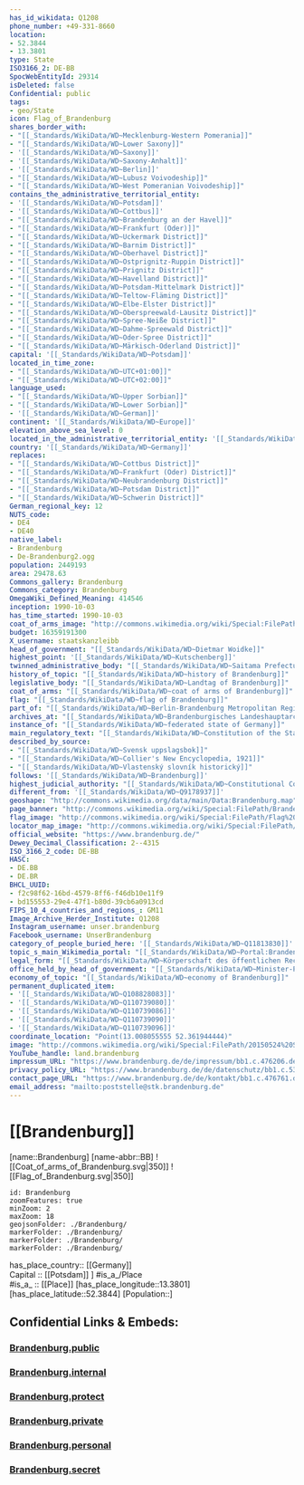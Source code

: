 ```yaml
---
has_id_wikidata: Q1208
phone_number: +49-331-8660
location:
- 52.3844
- 13.3801
type: State
ISO3166_2: DE-BB
SpocWebEntityId: 29314
isDeleted: false
Confidential: public
tags:
- geo/State
icon: Flag_of_Brandenburg
shares_border_with:
- "[[_Standards/WikiData/WD~Mecklenburg-Western Pomerania]]"
- "[[_Standards/WikiData/WD~Lower Saxony]]"
- '[[_Standards/WikiData/WD~Saxony]]'
- '[[_Standards/WikiData/WD~Saxony-Anhalt]]'
- '[[_Standards/WikiData/WD~Berlin]]'
- "[[_Standards/WikiData/WD~Lubusz Voivodeship]]"
- "[[_Standards/WikiData/WD~West Pomeranian Voivodeship]]"
contains_the_administrative_territorial_entity:
- '[[_Standards/WikiData/WD~Potsdam]]'
- '[[_Standards/WikiData/WD~Cottbus]]'
- "[[_Standards/WikiData/WD~Brandenburg an der Havel]]"
- "[[_Standards/WikiData/WD~Frankfurt (Oder)]]"
- "[[_Standards/WikiData/WD~Uckermark District]]"
- "[[_Standards/WikiData/WD~Barnim District]]"
- "[[_Standards/WikiData/WD~Oberhavel District]]"
- "[[_Standards/WikiData/WD~Ostprignitz-Ruppin District]]"
- "[[_Standards/WikiData/WD~Prignitz District]]"
- "[[_Standards/WikiData/WD~Havelland District]]"
- "[[_Standards/WikiData/WD~Potsdam-Mittelmark District]]"
- "[[_Standards/WikiData/WD~Teltow-Fläming District]]"
- "[[_Standards/WikiData/WD~Elbe-Elster District]]"
- "[[_Standards/WikiData/WD~Oberspreewald-Lausitz District]]"
- "[[_Standards/WikiData/WD~Spree-Neiße District]]"
- "[[_Standards/WikiData/WD~Dahme-Spreewald District]]"
- "[[_Standards/WikiData/WD~Oder-Spree District]]"
- "[[_Standards/WikiData/WD~Märkisch-Oderland District]]"
capital: '[[_Standards/WikiData/WD~Potsdam]]'
located_in_time_zone:
- "[[_Standards/WikiData/WD~UTC+01:00]]"
- "[[_Standards/WikiData/WD~UTC+02:00]]"
language_used:
- "[[_Standards/WikiData/WD~Upper Sorbian]]"
- "[[_Standards/WikiData/WD~Lower Sorbian]]"
- '[[_Standards/WikiData/WD~German]]'
continent: '[[_Standards/WikiData/WD~Europe]]'
elevation_above_sea_level: 0
located_in_the_administrative_territorial_entity: '[[_Standards/WikiData/WD~Germany]]'
country: '[[_Standards/WikiData/WD~Germany]]'
replaces:
- "[[_Standards/WikiData/WD~Cottbus District]]"
- "[[_Standards/WikiData/WD~Frankfurt (Oder) District]]"
- "[[_Standards/WikiData/WD~Neubrandenburg District]]"
- "[[_Standards/WikiData/WD~Potsdam District]]"
- "[[_Standards/WikiData/WD~Schwerin District]]"
German_regional_key: 12
NUTS_code:
- DE4
- DE40
native_label:
- Brandenburg
- De-Brandenburg2.ogg
population: 2449193
area: 29478.63
Commons_gallery: Brandenburg
Commons_category: Brandenburg
OmegaWiki_Defined_Meaning: 414546
inception: 1990-10-03
has_time_started: 1990-10-03
coat_of_arms_image: "http://commons.wikimedia.org/wiki/Special:FilePath/DEU%20Brandenburg%20COA.svg"
budget: 16359191300
X_username: staatskanzleibb
head_of_government: "[[_Standards/WikiData/WD~Dietmar Woidke]]"
highest_point: '[[_Standards/WikiData/WD~Kutschenberg]]'
twinned_administrative_body: "[[_Standards/WikiData/WD~Saitama Prefecture]]"
history_of_topic: "[[_Standards/WikiData/WD~history of Brandenburg]]"
legislative_body: "[[_Standards/WikiData/WD~Landtag of Brandenburg]]"
coat_of_arms: "[[_Standards/WikiData/WD~coat of arms of Brandenburg]]"
flag: "[[_Standards/WikiData/WD~flag of Brandenburg]]"
part_of: "[[_Standards/WikiData/WD~Berlin-Brandenburg Metropolitan Region]]"
archives_at: "[[_Standards/WikiData/WD~Brandenburgisches Landeshauptarchiv]]"
instance_of: "[[_Standards/WikiData/WD~federated state of Germany]]"
main_regulatory_text: "[[_Standards/WikiData/WD~Constitution of the State of Brandenburg]]"
described_by_source:
- "[[_Standards/WikiData/WD~Svensk uppslagsbok]]"
- "[[_Standards/WikiData/WD~Collier's New Encyclopedia, 1921]]"
- "[[_Standards/WikiData/WD~Vlastenský slovník historický]]"
follows: '[[_Standards/WikiData/WD~Brandenburg]]'
highest_judicial_authority: "[[_Standards/WikiData/WD~Constitutional Court of the State of Brandenburg]]"
different_from: '[[_Standards/WikiData/WD~Q9178937]]'
geoshape: "http://commons.wikimedia.org/data/main/Data:Brandenburg.map"
page_banner: "http://commons.wikimedia.org/wiki/Special:FilePath/Brandenburg%20banner.jpg"
flag_image: "http://commons.wikimedia.org/wiki/Special:FilePath/Flag%20of%20Brandenburg.svg"
locator_map_image: "http://commons.wikimedia.org/wiki/Special:FilePath/Locator%20map%20Brandenburg%20in%20Germany.svg"
official_website: "https://www.brandenburg.de/"
Dewey_Decimal_Classification: 2--4315
ISO_3166_2_code: DE-BB
HASC:
- DE.BB
- DE.BR
BHCL_UUID:
- f2c98f62-16bd-4579-8ff6-f46db10e11f9
- bd155553-29e4-47f1-b80d-39cb6a0913cd
FIPS_10_4_countries_and_regions_: GM11
Image_Archive_Herder_Institute: Q1208
Instagram_username: unser.brandenburg
Facebook_username: UnserBrandenburg
category_of_people_buried_here: '[[_Standards/WikiData/WD~Q11813830]]'
topic_s_main_Wikimedia_portal: "[[_Standards/WikiData/WD~Portal:Brandenburg]]"
legal_form: "[[_Standards/WikiData/WD~Körperschaft des öffentlichen Rechts]]"
office_held_by_head_of_government: "[[_Standards/WikiData/WD~Minister-President of Brandenburg]]"
economy_of_topic: "[[_Standards/WikiData/WD~economy of Brandenburg]]"
permanent_duplicated_item:
- '[[_Standards/WikiData/WD~Q108828083]]'
- '[[_Standards/WikiData/WD~Q110739080]]'
- '[[_Standards/WikiData/WD~Q110739086]]'
- '[[_Standards/WikiData/WD~Q110739090]]'
- '[[_Standards/WikiData/WD~Q110739096]]'
coordinate_location: "Point(13.008055555 52.361944444)"
image: "http://commons.wikimedia.org/wiki/Special:FilePath/20150524%20Sanssouci%20Castle%207528.jpg"
YouTube_handle: land.brandenburg
impressum_URL: "https://www.brandenburg.de/de/impressum/bb1.c.476206.de"
privacy_policy_URL: "https://www.brandenburg.de/de/datenschutz/bb1.c.531348.de"
contact_page_URL: "https://www.brandenburg.de/de/kontakt/bb1.c.476761.de"
email_address: "mailto:poststelle@stk.brandenburg.de"
---
```


# [[Brandenburg]] 

[name::Brandenburg] 
[name-abbr::BB] 
![[Coat_of_arms_of_Brandenburg.svg|350]] 
![[Flag_of_Brandenburg.svg|350]] 

```leaflet
id: Brandenburg
zoomFeatures: true 
minZoom: 2 
maxZoom: 18
geojsonFolder: ./Brandenburg/
markerFolder: ./Brandenburg/
markerFolder: ./Brandenburg/
markerFolder: ./Brandenburg/
```

has_place_country:: [[Germany]]  
Capital :: [[Potsdam]] ] 
#is_a_/Place  
#is_a_ :: [[Place]] 
[has_place_longitude::13.3801] 
[has_place_latitude::52.3844] 
[Population::] 


## Confidential Links & Embeds: 

### [Brandenburg.public](/_public/\Earth\Continent\Europe\Europe~Central\Germany\Germany~EastBrandenburg.public.md) 

### [Brandenburg.internal](/_internal/\Earth\Continent\Europe\Europe~Central\Germany\Germany~EastBrandenburg.internal.md) 

### [Brandenburg.protect](/_protect/\Earth\Continent\Europe\Europe~Central\Germany\Germany~EastBrandenburg.protect.md) 

### [Brandenburg.private](/_private/\Earth\Continent\Europe\Europe~Central\Germany\Germany~EastBrandenburg.private.md) 

### [Brandenburg.personal](/_personal/\Earth\Continent\Europe\Europe~Central\Germany\Germany~EastBrandenburg.personal.md) 

### [Brandenburg.secret](/_secret/\Earth\Continent\Europe\Europe~Central\Germany\Germany~EastBrandenburg.secret.md)

